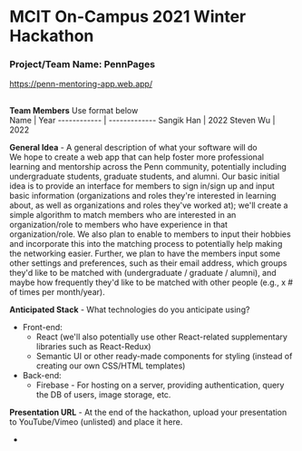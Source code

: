 # MCIT On-Campus 2021 Winter Hackathon  
### Project/Team Name: PennPages
https://penn-mentoring-app.web.app/
##  

**Team Members**  Use format below  
Name | Year
------------ | -------------
Sangik Han | 2022
Steven Wu | 2022


**General Idea**  - A general description of what your software will do  
We hope to create a web app that can help foster more professional learning and mentorship across the Penn community, potentially including undergraduate students, graduate students, and alumni. Our basic initial idea is to provide an interface for members to sign in/sign up and input basic information (organizations and roles they're interested in learning about, as well as organizations and roles they've worked at); we'll create a simple algorithm to match members who are interested in an organization/role to members who have experience in that organization/role. We also plan to enable to members to input their hobbies and incorporate this into the matching process to potentially help making the networking easier. Further, we plan to have the members input some other settings and preferences, such as their email address, which groups they'd like to be matched with (undergraduate / graduate / alumni), and maybe how frequently they'd like to be matched with other people (e.g., x # of times per month/year).

**Anticipated Stack** - What technologies do you anticipate using?  
* Front-end: 
    * React (we'll also potentially use other React-related supplementary libraries such as React-Redux)
    * Semantic UI or other ready-made components for styling (instead of creating our own CSS/HTML templates)
* Back-end: 
    * Firebase - For hosting on a server, providing authentication, query the DB of users, image storage, etc.

**Presentation URL** - At the end of the hackathon, upload your presentation to YouTube/Vimeo (unlisted) and place it here.  
* <Enter URL here>
